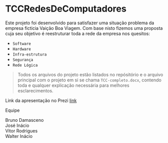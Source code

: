 # TCCRedesDeComputadores

Este projeto foi desenvolvido para satisfazer uma situação problema da empresa ficticia Vaição Boa Viagem. Com base nisto fizemos uma proposta cuja seu objetivo é reestruturar toda a rede da empresa nos quesitos: 

- `Software`
- `Hardware`
- `Infra-estrutura`
- `Segurança`
- `Rede Lógica`

> Todos os arquivos do projeto estão listados no repósitório e o arquivo principal com o projeto em si se chama `TCC-completo.docx`, contendo toda e qualquer explicação necessária para melhores esclarecimentos.

Link da apresentação no Prezi [link](http://prezi.com/0lft4z8ew3wa/?utm_campaign=share&utm_medium=copy)

Equipe

Bruno Damasceno<br/>
José Inácio<br/>
Vitor Rodrigues<br/>
Walter Inácio